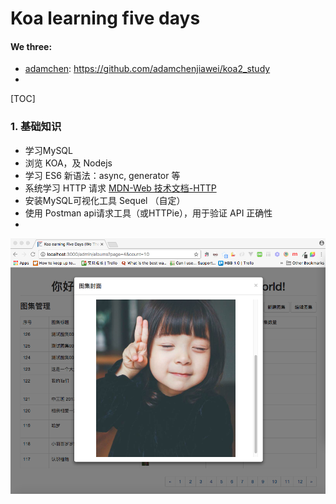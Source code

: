 # Koa learning five days

#### We three:
- [adamchen](https://github.com/adamchenjiawei): https://github.com/adamchenjiawei/koa2_study
- 

[TOC]

### 1. 基础知识
- 学习MySQL
- 浏览 KOA，及 Nodejs
- 学习 ES6 新语法：async, generator 等
- 系统学习 HTTP 请求
    [MDN-Web 技术文档-HTTP](https://developer.mozilla.org/zh-CN/docs/Web/HTTP)
- 安装MySQL可视化工具 Sequel （自定）
- 使用 Postman api请求工具（或HTTPie），用于验证 API 正确性
- 


![Hello world](https://github.com/yumewang/koaDemo/blob/master/public/images/hello-cover.png)